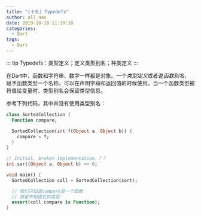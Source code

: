 ```yaml
---
title: "[十五] Typedefs"
author: all_nan
date: 2019-10-18 11:10:18
categories:
  - Dart
tags:
  - Dart
---
```


::: tip
Typedefs：类型定义；定义类型别名；种类定义
:::

在Dart中，函数和字符串、数字一样都是对象。一个*类型定义*或者说*函数别名*，赋予函数类型一个名称，可以在声明字段和返回值的时候使用。当一个函数类型被符值给变量时，类型别名会保留类型信息。

参考下列代码，其中并没有使用类型别名：

```Dart
class SortedCollection {
  Function compare;

  SortedCollection(int f(Object a, Object b)) {
    compare = f;
  }
}

// Initial, broken implementation.？？
int sort(Object a, Object b) => 0;

void main() {
  SortedCollection coll = SortedCollection(sort);

  // 我们只知道compare是一个函数
  // 但是不知道它的类型
  assert(coll.compare is Function);
}
```
